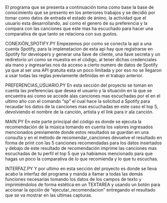 El programa que se presenta a continuación toma como base la base de conocimiento que se presento en los anteriores trabajos y se decidió por tomar como datos de entrada el estado de ánimo, la actividad que el usuario esta desarrollando, así como el genero de su preferencia y la compara con las canciones que este mas ha escuchado para hacer una comparativa de que tanto se relaciona con sus gustos.


CONEXIÓN_SPOTIFY.PY
Empezemos por como se conecta la api a una cuenta Spotify, para la implenetacion de esta api hay que registrarse en Spotify for developers y generar una llave de cliente, una llave secreta y un rediretorio uri como se muestra en el código, al tener dichas credenciales ala mano y ingresarlas nos da acceso a cierto numero de datos de Spotify ya que al ser una API gratuita esta un poco limitada y por eso no se llegaron a usar todas las reglas previamente definidas en el trabajo anterior.
 





PREFERENCIAS_USUARIO.PY
En esta sección del proyecto se toman en cuenta las preferencias que desea el usuario y la situación en la que se encuentra asi como se accede alas canciones mas escuchadas por el en el ultimo año con el comando “sp” el cual hace la solicitud a Spotify para recaudar los datos de la canciones mas escuchadas en este caso el top 5, devolviendo el nombre de la canción, artista y el link para ir ala canción.
 


MAIN.PY
En este parte principal del código es donde se ejecuta la recomendación de la música tomando en cuenta los valores ingresados mencionados previamente donde estos resultados se guardan en una consulta y en el método de recomendar_canciones devuelve el resultado en forma de print con las 5 canciones recomendadas para los datos insertados y debajo de este resultado de recomendación imprime las canciones mas escuchadas de tu perfil el top 5 que ya habíamos mencionado para que hagas un poco la comparativa de lo que recomienda y lo que tu escuchas.
 

INTERFAZ.PY
Y por ultimo en esta sección del proyecto es donde se lleva acabo la interfaz del programa y manda a llamar a todas las demás funciones necesarias tomando los datos de los campos de texto y imprimiéndolos de forma estética en un TEXTAREA y usando un botón para accionar la opción de “ejecutar_recomendacion” entregando el resultado que se va mostrar en las ultimas capturas.
